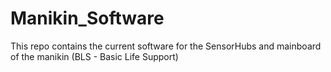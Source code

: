 # Manikin_Software
This repo contains the current software for the SensorHubs and mainboard of the manikin (BLS - Basic Life Support)
